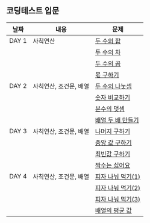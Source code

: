 ## 코딩테스트 입문

| 날짜  | 내용                   | 문제                                |
| ----- | ---------------------- | ----------------------------------- |
| DAY 1 | 사칙연산               | [두 수의 합](./DAY_01/01.js)        |
|       |                        | [두 수의 차](./DAY_01/02.js)        |
|       |                        | [두 수의 곱](./DAY_01/03.js)        |
|       |                        | [몫 구하기](./DAY_01/04.js)         |
| DAY 2 | 사칙연산, 조건문, 배열 | [두 수의 나눗셈](./DAY_02/01.js)    |
|       |                        | [숫자 비교하기](./DAY_02/02.js)     |
|       |                        | [분수의 덧셈](./DAY_02/03.js)       |
|       |                        | [배열 두 배 만들기](./DAY_02/04.js) |
| DAY 3 | 사칙연산, 조건문, 배열 | [나머지 구하기](./DAY_03/01.js)     |
|       |                        | [중앙 값 구하기](./DAY_03/02.js)    |
|       |                        | [최빈값 구하기](./DAY_03/03.js)     |
|       |                        | [짝수는 싫어요](./DAY_03/04.js)     |
| DAY 4 | 사칙연산, 조건문, 배열 | [피자 나눠 먹기(1)](./DAY_04/01.js) |
|       |                        | [피자 나눠 먹기(2)](./DAY_04/02.js) |
|       |                        | [피자 나눠 먹기(3)](./DAY_04/03.js) |
|       |                        | [배열의 평균 값](./DAY_04/04.js)    |
